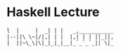 # Haskell Lecture

	l  |     |  _| | |   _,___________
	|--||\ \~|/|,| | |  |,| | | ||_||,
	|  ||~\_\|\|_|_|_|__|_`_`_`_|| \|_
